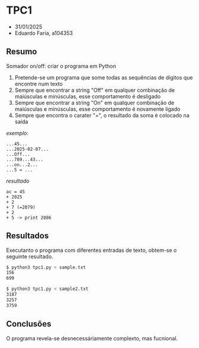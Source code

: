 # TPC1

- 31/01/2025
- Eduardo Faria, a104353

## Resumo

Somador on/off: criar o programa em Python

1. Pretende-se um programa que some todas as sequências de dígitos que encontre num texto
2. Sempre que encontrar a string "Off" em qualquer combinação de maiúsculas e minúsculas, esse comportamento é desligado
3. Sempre que encontrar a string "On" em qualquer combinação de maiúsculas e minúsculas, esse comportamento é novamente ligado
4. Sempre que encontra o carater "=", o resultado da soma é colocado na saída

_exemplo_:

```
...45...
...2025-02-07...
...Off...
...789...43...
...on...2...
...5 = ...
```

_resultado_

```
ac = 45
+ 2025
+ 2
+ 7 (=2079)
+ 2
+ 5 -> print 2086
```

## Resultados

Executanto o programa com diferentes entradas de texto, obtem-se o seguinte resultado.

```bash
$ python3 tpc1.py < sample.txt
156
699
```

```bash
$ python3 tpc1.py < sample2.txt
3187
3257
3759
```

## Conclusões

O programa revela-se desnecessáriamente complexto, mas fucnional.
